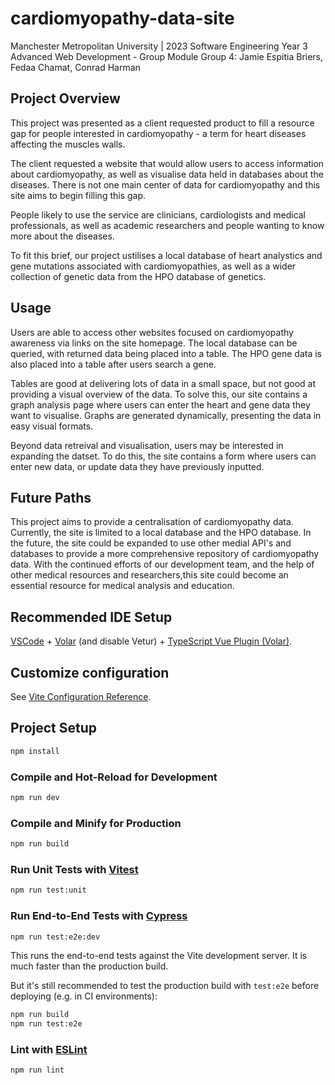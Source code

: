 # cardiomyopathy-data-site

Manchester Metropolitan University | 2023 Software Engineering
Year 3 Advanced Web Development - Group Module
Group 4: Jamie Espitia Briers, Fedaa Chamat, Conrad Harman

## Project Overview

This project was presented as a client requested product to fill a
resource gap for people interested in cardiomyopathy - a term for
heart diseases affecting the muscles walls.

The client requested a website that would allow users to access
information about cardiomyopathy, as well as visualise data
held in databases about the diseases. There is not one main
center of data for cardiomyopathy and this site aims to begin
filling this gap.

People likely to use the service are clinicians, cardiologists
and medical professionals, as well as academic researchers
and people wanting to know more about the diseases.

To fit this brief, our project ustilises a local database of
heart analystics and gene mutations associated with
cardiomyopathies, as well as a wider collection of genetic
data from the HPO database of genetics.

## Usage

Users are able to access other websites focused on cardiomyopathy
awareness via links on the site homepage. The local database can
be queried, with returned data being placed into a table. The HPO
gene data is also placed into a table after users search a gene.

Tables are good at delivering lots of data in a small space, but
not good at providing a visual overview of the data. To solve
this, our site contains a graph analysis page where users can
enter the heart and gene data they want to visualise. Graphs are
generated dynamically, presenting the data in easy visual formats.

Beyond data retreival and visualisation, users may be interested
in expanding the datset. To do this, the site contains a form
where users can enter new data, or update data they have
previously inputted.

## Future Paths

This project aims to provide a centralisation of cardiomyopathy
data. Currently, the site is limited to a local database and the
HPO database. In the future, the site could be expanded to use
other medial API's and databases to provide a more comprehensive
repository of cardiomyopathy data. With the continued efforts of
our development team, and the help of other medical resources and
researchers,this site could become an essential resource for
medical analysis and education.

## Recommended IDE Setup

[VSCode](https://code.visualstudio.com/) + [Volar](https://marketplace.visualstudio.com/items?itemName=Vue.volar) (and disable Vetur) + [TypeScript Vue Plugin (Volar)](https://marketplace.visualstudio.com/items?itemName=Vue.vscode-typescript-vue-plugin).

## Customize configuration

See [Vite Configuration Reference](https://vitejs.dev/config/).

## Project Setup

```sh
npm install
```

### Compile and Hot-Reload for Development

```sh
npm run dev
```

### Compile and Minify for Production

```sh
npm run build
```

### Run Unit Tests with [Vitest](https://vitest.dev/)

```sh
npm run test:unit
```

### Run End-to-End Tests with [Cypress](https://www.cypress.io/)

```sh
npm run test:e2e:dev
```

This runs the end-to-end tests against the Vite development server.
It is much faster than the production build.

But it's still recommended to test the production build with `test:e2e` before deploying (e.g. in CI environments):

```sh
npm run build
npm run test:e2e
```

### Lint with [ESLint](https://eslint.org/)

```sh
npm run lint
```
